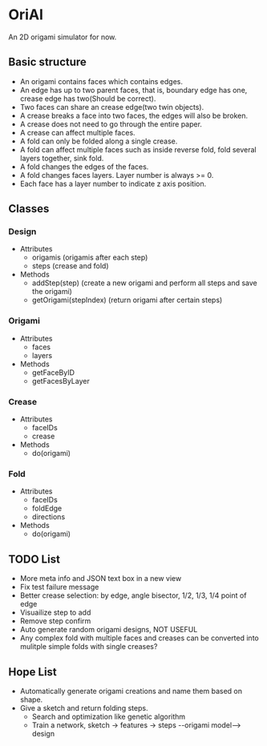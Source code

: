 # OriAI
An 2D origami simulator for now.

## Basic structure
- An origami contains faces which contains edges.
- An edge has up to two parent faces, that is, boundary edge has one, crease edge has two(Should be correct).
- Two faces can share an crease edge(two twin objects).
- A crease breaks a face into two faces, the edges will also be broken.
- A crease does not need to go through the entire paper.
- A crease can affect multiple faces.
- A fold can only be folded along a single crease.
- A fold can affect multiple faces such as inside reverse fold, fold several layers together, sink fold.
- A fold changes the edges of the faces.
- A fold changes faces layers. Layer number is always >= 0.
- Each face has a layer number to indicate z axis position.

## Classes
### Design
- Attributes
  - origamis (origamis after each step)
  - steps (crease and fold)
- Methods
  - addStep(step) (create a new origami and perform all steps and save the origami)
  - getOrigami(stepIndex) (return origami after certain steps)

### Origami
- Attributes
  - faces
  - layers
- Methods
  - getFaceByID
  - getFacesByLayer

### Crease
- Attributes
  - faceIDs
  - crease
- Methods
  - do(origami)

### Fold
- Attributes
  - faceIDs
  - foldEdge
  - directions
- Methods
  - do(origami)

## TODO List
- More meta info and JSON text box in a new view
- Fix test failure message
- Better crease selection: by edge, angle bisector, 1/2, 1/3, 1/4 point of edge
- Visuailize step to add
- Remove step confirm
- Auto generate random origami designs, NOT USEFUL
- Any complex fold with multiple faces and creases can be converted into
mulitple simple folds with single creases?

## Hope List
- Automatically generate origami creations and name them based on shape.
- Give a sketch and return folding steps.
  - Search and optimization like genetic algorithm
  - Train a network, sketch -> features -> steps --origami model--> design
